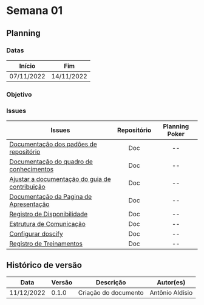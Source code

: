 # Semana 01

## Planning

### Datas
| Início | Fim |
| :--:|:--:|
| 07/11/2022 | 14/11/2022 |

### Objetivo

### Issues

| Issues| Repositório | Planning Poker |
| -- | :--: |  :--: |
| [Documentação dos padões de repositório](https://github.com/fga-eps-mds/2022-2-CAPJu-Doc/issues/7) | Doc | --|
| [Documentação do quadro de conhecimentos](https://github.com/fga-eps-mds/2022-2-CAPJu-Doc/issues/10)| Doc | --|
| [Ajustar a documentação do guia de contribuição](https://github.com/fga-eps-mds/2022-2-CAPJu-Doc/issues/17)| Doc | --|
| [Documentação da Pagina de Apresentação](https://github.com/fga-eps-mds/2022-2-CAPJu-Doc/issues/13)| Doc | --|
| [Registro de Disponibilidade](https://github.com/fga-eps-mds/2022-2-CAPJu-Doc/issues/5)| Doc | --|
| [Estrutura de Comunicação](https://github.com/fga-eps-mds/2022-2-CAPJu-Doc/issues/3)| Doc | --|
| [Configurar doscify](https://github.com/fga-eps-mds/2022-2-CAPJu-Doc/issues/1)| Doc | --|
| [Registro de Treinamentos](https://github.com/fga-eps-mds/2022-2-CAPJu-Doc/issues/4)| Doc | --|




## Histórico de versão

| Data | Versão | Descrição | Autor(es) |
| ---- | ------ | --------- | --------- |
| 11/12/2022 | 0.1.0 | Criação do documento | Antônio Aldísio |
